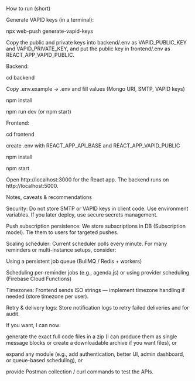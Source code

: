 How to run (short)

Generate VAPID keys (in a terminal):

npx web-push generate-vapid-keys


Copy the public and private keys into backend/.env as VAPID_PUBLIC_KEY and VAPID_PRIVATE_KEY, and put the public key in frontend/.env as REACT_APP_VAPID_PUBLIC.

Backend:

cd backend

Copy .env.example → .env and fill values (Mongo URI, SMTP, VAPID keys)

npm install

npm run dev (or npm start)

Frontend:

cd frontend

create .env with REACT_APP_API_BASE and REACT_APP_VAPID_PUBLIC

npm install

npm start

Open http://localhost:3000 for the React app. The backend runs on http://localhost:5000.

Notes, caveats & recommendations

Security: Do not store SMTP or VAPID keys in client code. Use environment variables. If you later deploy, use secure secrets management.

Push subscription persistence: We store subscriptions in DB (Subscription model). Tie them to users for targeted pushes.

Scaling scheduler: Current scheduler polls every minute. For many reminders or multi-instance setups, consider:

Using a persistent job queue (BullMQ / Redis + workers)

Scheduling per-reminder jobs (e.g., agenda.js) or using provider scheduling (Firebase Cloud Functions)

Timezones: Frontend sends ISO strings — implement timezone handling if needed (store timezone per user).

Retry & delivery logs: Store notification logs to retry failed deliveries and for audit.



If you want, I can now:

generate the exact full code files in a zip (I can produce them as single message blocks or create a downloadable archive if you want files), or

expand any module (e.g., add authentication, better UI, admin dashboard, or queue-based scheduling), or

provide Postman collection / curl commands to test the APIs.